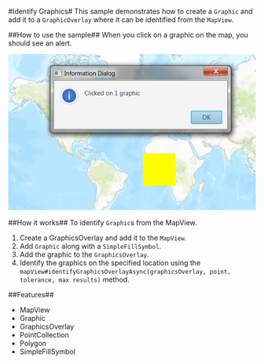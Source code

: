 #Identify Graphics#
This sample demonstrates how to create a `Graphic` and add it to a `GraphicOverlay` where it can be identified from the `MapView`.

##How to use the sample##
When you click on a graphic on the map, you should see an alert.

![](IdentifyGraphics.png)

##How it works##
To identify `Graphic`s from the MapView.

1. Create a GraphicsOverlay and add it to the `MapView`.
2. Add `Graphic` along with a `SimpleFillSymbol`. 
3. Add the graphic to the `GraphicsOverlay`. 
4. Identify the graphics on the specified location using the `mapView#identifyGraphicsOverlayAsync(graphicsOverlay, point, tolerance, max results)` method.

##Features##
- MapView
- Graphic
- GraphicsOverlay
- PointCollection
- Polygon
- SimpleFillSymbol

